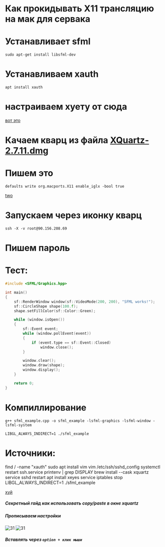 # Как прокидывать X11 трансляцию на мак для сервака

# Устанавливает sfml
`sudo apt-get install libsfml-dev`
# Устанавливаем xauth
`apt install xauth`
# настраиваем хуету от сюда
[вот это](https://www.businessnewsdaily.com/11035-how-to-use-x11-forwarding.html)

# Качаем кварц из файла [XQuartz-2.7.11.dmg](/XQuartz-2.7.11.dmg)

# Пишем это
`defaults write org.macports.X11 enable_iglx -bool true`

[two](https://unix.stackexchange.com/questions/429760/opengl-rendering-with-x11-forwarding)

# Запускаем через иконку кварц
`ssh -X -v root@90.156.208.69`
# Пишем пароль

# Тест:
```C++
#include <SFML/Graphics.hpp>

int main()
{
    sf::RenderWindow window(sf::VideoMode(200, 200), "SFML works!");
    sf::CircleShape shape(100.f);
    shape.setFillColor(sf::Color::Green);

    while (window.isOpen())
    {
        sf::Event event;
        while (window.pollEvent(event))
        {
            if (event.type == sf::Event::Closed)
                window.close();
        }

        window.clear();
        window.draw(shape);
        window.display();
    }

    return 0;
}
```

# Компиллирование
```g++ sfml_example.cpp -o sfml_example -lsfml-graphics -lsfml-window -lsfml-system```

`LIBGL_ALWAYS_INDIRECT=1 ./sfml_example`
# Источники:

find / -name "xauth"
 sudo apt install vim
 vim /etc/ssh/sshd_config
 systemctl restart ssh.service
 printenv | grep DISPLAY
 brew install --cask xquartz
 service sshd restart
 apt install xeyes
 service iptables stop
 LIBGL_ALWAYS_INDIRECT=1 ./sfml_example

 [хуй](/Readme.md)



 ##### Секретный гайд как использовать copy/paste в окне xquartz
 ##### Прописываем настройки
 ![31](/images/41.png)
 ![31](/images/42.png)
 ##### Вставлять через `option + клик мыши`
